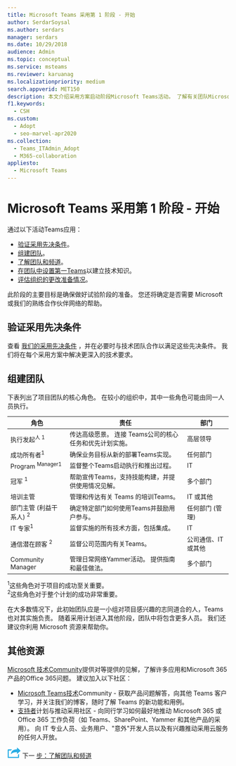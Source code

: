 ```yaml
---
title: Microsoft Teams 采用第 1 阶段 - 开始
author: SerdarSoysal
ms.author: serdars
manager: serdars
ms.date: 10/29/2018
audience: Admin
ms.topic: conceptual
ms.service: msteams
ms.reviewer: karuanag
ms.localizationpriority: medium
search.appverid: MET150
description: 本文介绍采用方案启动阶段Microsoft Teams活动。 了解有关团队Microsoft Teams和团队规划的最佳实践。
f1.keywords:
  - CSH
ms.custom:
  - Adopt
  - seo-marvel-apr2020
ms.collection:
  - Teams_ITAdmin_Adopt
  - M365-collaboration
appliesto:
  - Microsoft Teams
---
```



# <a name="microsoft-teams-adoption-phase-1---start"></a>Microsoft Teams 采用第 1 阶段 - 开始

通过以下活动Teams应用：

- [验证采用先决条件](#validate-adoption-prerequisites)。
- [组建团队](#assemble-your-team)。
- [了解团队和频道](teams-adoption-understand-teams-and-channels.md)。
- [在团队中设置第一Teams](teams-adoption-your-first-teams.md)以建立技术知识。
- [评估组织的更改准备情况](teams-adoption-assess-readiness.md)。

此阶段的主要目标是确保做好试验阶段的准备。 您还将确定是否需要 Microsoft 或我们的熟练合作伙伴网络的帮助。  

## <a name="validate-adoption-prerequisites"></a>验证采用先决条件

查看 [我们的采用先决条件](teams-adoption-get-started.md#adoption-prerequisites) ，并在必要时与技术团队合作以满足这些先决条件。 我们将在每个采用方案中解决更深入的技术要求。

## <a name="assemble-your-team"></a>组建团队

下表列出了项目团队的核心角色。 在较小的组织中，其中一些角色可能由同一人员执行。

| 角色 | 责任 | 部门 |
| ---- | ---------------- | ---------- |
| 执行发起<sup>人 1</sup> | 传达高级愿景。 连接 Teams公司的核心任务和优先计划实施。 | 高层领导 |
| 成功所有者<sup>1</sup> | 确保业务目标从新的部署Teams实现。 | 任何部门 |
| Program <sup>Manager1</sup> | 监督整个Teams启动执行和推出过程。 | IT |
| 冠军 <sup>1</sup> | 帮助宣传Teams，支持技能构建，并提供使用情况见解。 | 多个部门 |
| 培训主管 | 管理和传达有关 Teams 的培训Teams。 | IT 或其他 |
| 部门主管 (利益干系人) <sup>2</sup> | 确定特定部门如何使用Teams并鼓励用户参与。 | 任何部门 (管理)  |
| IT 专家<sup>1</sup> | 监督实施的所有技术方面，包括集成。 | IT |
| 通信潜在顾客 <sup>2</sup> | 监督公司范围内有关Teams。 | 公司通信、IT 或其他 |
| Community Manager | 管理日常网络Yammer活动。 提供指南和最佳做法。 | 多个部门 |

<sup>1</sup>这些角色对于项目的成功至关重要。</br>
<sup>2</sup>这些角色对于整个计划的成功非常重要。

在大多数情况下，此初始团队应是一小组对项目感兴趣的志同道合的人，Teams也对其实施负责。 随着采用计划进入其他阶段，团队中将包含更多人员。 我们还建议你利用 Microsoft 资源来帮助你。 

## <a name="additional-resources"></a>其他资源

[Microsoft 技术Community](https://aka.ms/TechCommunity)提供对等提供的见解，了解许多应用和Microsoft 365产品的Office 365问题。 建议加入以下社区：

- [Microsoft Teams技术](https://aka.ms/TeamsCommunity)Community - 获取产品问题解答，向其他 Teams 客户学习，并关注我们的博客，随时了解 Teams 的新功能和用例。 
- [支持者](https://aka.ms/O365Champions)计划与推动采用社区 - 向同行学习如何最好地推动 Microsoft 365 或 Office 365 工作负荷（如 Teams、SharePoint、Yammer 和其他产品的采用）。 向 IT 专业人员、业务用户、"意外"开发人员以及有兴趣推动采用云服务的任何人开放。  


![表示下一步骤的图标。](media/teams-adoption-next-icon.png) 下一 [步：了解团队和频道](teams-adoption-understand-teams-and-channels.md)
